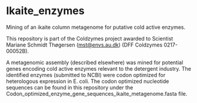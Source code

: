 # Ikaite_enzymes
Mining of an ikaite column metagenome for putative cold active enzymes.

This repository is part of the Coldzymes project awarded to Scientist Mariane Schmidt Thøgersen (mst@envs.au.dk) (DFF Coldzymes 0217-00052B).

A metagenomic assembly (described elsewhere) was mined for potential genes encoding cold active enzymes relevant to the detergent industry. The identified enzymes (submitted to NCBI) were codon optimized for heterologous expression in E. coli. The codon optimized nucleotide sequences can be found in this repository under the Codon_optimized_enzyme_gene_sequences_ikaite_metagenome.fasta file.
